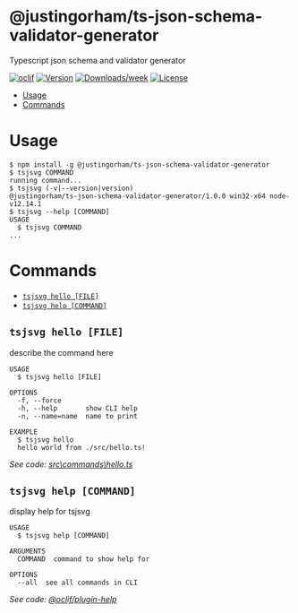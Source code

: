 @justingorham/ts-json-schema-validator-generator
================================================

Typescript json schema and validator generator

[![oclif](https://img.shields.io/badge/cli-oclif-brightgreen.svg)](https://oclif.io)
[![Version](https://img.shields.io/npm/v/@justingorham/ts-json-schema-validator-generator.svg)](https://npmjs.org/package/@justingorham/ts-json-schema-validator-generator)
[![Downloads/week](https://img.shields.io/npm/dw/@justingorham/ts-json-schema-validator-generator.svg)](https://npmjs.org/package/@justingorham/ts-json-schema-validator-generator)
[![License](https://img.shields.io/npm/l/@justingorham/ts-json-schema-validator-generator.svg)](https://github.com/justingorham/ts-json-schema-validator-generator/blob/master/package.json)

<!-- toc -->
* [Usage](#usage)
* [Commands](#commands)
<!-- tocstop -->
# Usage
<!-- usage -->
```sh-session
$ npm install -g @justingorham/ts-json-schema-validator-generator
$ tsjsvg COMMAND
running command...
$ tsjsvg (-v|--version|version)
@justingorham/ts-json-schema-validator-generator/1.0.0 win32-x64 node-v12.14.1
$ tsjsvg --help [COMMAND]
USAGE
  $ tsjsvg COMMAND
...
```
<!-- usagestop -->
# Commands
<!-- commands -->
* [`tsjsvg hello [FILE]`](#tsjsvg-hello-file)
* [`tsjsvg help [COMMAND]`](#tsjsvg-help-command)

## `tsjsvg hello [FILE]`

describe the command here

```
USAGE
  $ tsjsvg hello [FILE]

OPTIONS
  -f, --force
  -h, --help       show CLI help
  -n, --name=name  name to print

EXAMPLE
  $ tsjsvg hello
  hello world from ./src/hello.ts!
```

_See code: [src\commands\hello.ts](https://github.com/justingorham/ts-json-schema-validator-generator/blob/v1.0.0/src\commands\hello.ts)_

## `tsjsvg help [COMMAND]`

display help for tsjsvg

```
USAGE
  $ tsjsvg help [COMMAND]

ARGUMENTS
  COMMAND  command to show help for

OPTIONS
  --all  see all commands in CLI
```

_See code: [@oclif/plugin-help](https://github.com/oclif/plugin-help/blob/v2.2.3/src\commands\help.ts)_
<!-- commandsstop -->
